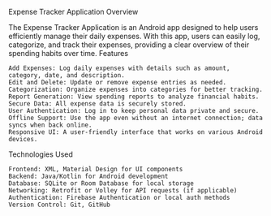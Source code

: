 Expense Tracker Application
Overview

The Expense Tracker Application is an Android app designed to help users efficiently manage their daily expenses. With this app, users can easily log, categorize, and track their expenses, providing a clear overview of their spending habits over time.
Features

    Add Expenses: Log daily expenses with details such as amount, category, date, and description.
    Edit and Delete: Update or remove expense entries as needed.
    Categorization: Organize expenses into categories for better tracking.
    Report Generation: View spending reports to analyze financial habits.
    Secure Data: All expense data is securely stored.
    User Authentication: Log in to keep personal data private and secure.
    Offline Support: Use the app even without an internet connection; data syncs when back online.
    Responsive UI: A user-friendly interface that works on various Android devices.

Technologies Used

    Frontend: XML, Material Design for UI components
    Backend: Java/Kotlin for Android development
    Database: SQLite or Room Database for local storage
    Networking: Retrofit or Volley for API requests (if applicable)
    Authentication: Firebase Authentication or local auth methods
    Version Control: Git, GitHub
